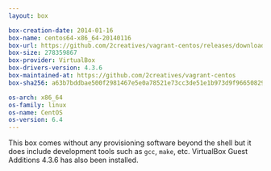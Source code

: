 ```yaml
---
layout: box

box-creation-date: 2014-01-16
box-name: centos64-x86_64-20140116 
box-url: https://github.com/2creatives/vagrant-centos/releases/download/v6.4.2/centos64-x86_64-20140116.box
box-size: 278359867
box-provider: VirtualBox
box-drivers-version: 4.3.6
box-maintained-at: https://github.com/2creatives/vagrant-centos
box-sha256: a63b7bddbae500f2981467e5e0a78521e73cc3de51e1b973d9f966508299b98e

os-arch: x86_64
os-family: linux
os-name: CentOS
os-version: 6.4
---
```


This box comes without any provisioning software beyond the shell
but it does include development tools such as `gcc`, `make`, etc.
VirtualBox Guest Additions 4.3.6 has also been installed.
